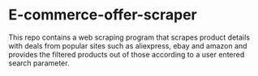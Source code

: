 # E-commerce-offer-scraper
This repo contains a web scraping program that scrapes product details with deals from popular sites such as aliexpress, ebay and amazon and provides the filtered products out of those according to a user entered search parameter.
